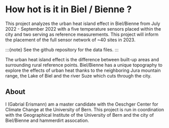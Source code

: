 # How hot is it in Biel / Bienne ?

This project analyzes the urban heat island effect in Biel/Bienne from July 2022 - September 2022 with a five temperature sensors placed within the city and two serving as reference measurements. This project will inform the placement of the full sensor network of ~40 sites in 2023.

:::{note}
 See the github repository for the data files.
:::

The urban heat island effect is the difference between built-up areas and surrounding rural reference points. Biel/Bienne has a unique topography to explore the effects of urban heat thanks to the neighboring Jura mountain range, the Lake of Biel and the river Suze which cuts through the city.

## About
I (Gabrial Erismann) am a master candidate with the Oeschger Center for Climate Change at the University of Bern. This project is run in coordination with the Geographical Institute of the University of Bern and the city of Biel/Bienne and hammerdirt assocation.